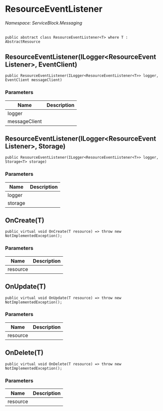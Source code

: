 ResourceEventListener
======
###### Namespace: ServiceBlock.Messaging




```
public abstract class ResourceEventListener<T> where T : AbstractResource
```


ResourceEventListener(ILogger<ResourceEventListener<T>>, EventClient)
------

```
public ResourceEventListener(ILogger<ResourceEventListener<T>> logger, EventClient messageClient)
```
### Parameters
Name | Description
--- | ---
logger | 
messageClient | 


ResourceEventListener(ILogger<ResourceEventListener<T>>, Storage<T>)
------

```
public ResourceEventListener(ILogger<ResourceEventListener<T>> logger, Storage<T> storage)
```
### Parameters
Name | Description
--- | ---
logger | 
storage | 





OnCreate(T)
------

```
public virtual void OnCreate(T resource) => throw new NotImplementedException();
```
### Parameters
Name | Description
--- | ---
resource | 




OnUpdate(T)
------

```
public virtual void OnUpdate(T resource) => throw new NotImplementedException();
```
### Parameters
Name | Description
--- | ---
resource | 




OnDelete(T)
------

```
public virtual void OnDelete(T resource) => throw new NotImplementedException();
```
### Parameters
Name | Description
--- | ---
resource | 




